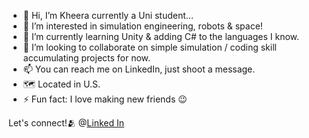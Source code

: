 - 👋 Hi, I’m Kheera currently a Uni student...
- 👀 I’m interested in simulation engineering, robots & space!
- 🧪 I’m currently learning Unity & adding C# to the languages I know.
- 💞️ I’m looking to collaborate on simple simulation / coding skill accumulating projects for now.
- 📫 You can reach me on LinkedIn, just shoot a message.
- 🗺️ Located in U.S.
- ⚡ Fun fact: I love making new friends 😉 


Let's connect!🫂 @[Linked In](www.linkedin.com/in/kheera-king-105b05129)











